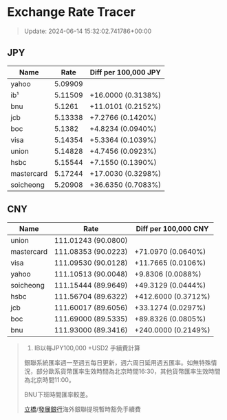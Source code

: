 # Exchange Rate Tracer

> Update: 2024-06-14 15:32:02.741786+00:00

## JPY

| Name       |    Rate | Diff per 100,000 JPY   |
|------------|---------|------------------------|
| yahoo      | 5.09909 |                        |
| ib¹        | 5.11509 | +16.0000 (0.3138%)     |
| bnu        | 5.1261  | +11.0101 (0.2152%)     |
| jcb        | 5.13338 | +7.2766 (0.1420%)      |
| boc        | 5.1382  | +4.8234 (0.0940%)      |
| visa       | 5.14354 | +5.3364 (0.1039%)      |
| union      | 5.14828 | +4.7456 (0.0923%)      |
| hsbc       | 5.15544 | +7.1550 (0.1390%)      |
| mastercard | 5.17244 | +17.0030 (0.3298%)     |
| soicheong  | 5.20908 | +36.6350 (0.7083%)     |

## CNY

| Name       | Rate                | Diff per 100,000 CNY   |
|------------|---------------------|------------------------|
| union      | 111.01243	(90.0800) |                        |
| mastercard | 111.08353	(90.0223) | +71.0970 (0.0640%)     |
| visa       | 111.09530	(90.0128) | +11.7665 (0.0106%)     |
| yahoo      | 111.10513	(90.0048) | +9.8306 (0.0088%)      |
| soicheong  | 111.15444	(89.9649) | +49.3129 (0.0444%)     |
| hsbc       | 111.56704	(89.6322) | +412.6000 (0.3712%)    |
| jcb        | 111.60017	(89.6056) | +33.1274 (0.0297%)     |
| boc        | 111.69000	(89.5335) | +89.8326 (0.0805%)     |
| bnu        | 111.93000	(89.3416) | +240.0000 (0.2149%)    |


> 1. IB以每JPY100,000 +USD2 手續費計算
>
> 銀聯系統匯率週一至週五每日更新，週六周日延用週五匯率。如無特殊情況，部分歐系貨幣匯率生效時間為北京時間16:30，其他貨幣匯率生效時間為北京時間11:00。
>
> BNU下班時間匯率較差。
>
> [立橋](https://www.wlbank.com.mo/uploads/ueditor/file/20181211/1544536513900230.pdf)/[發展銀行](https://www.mdb.com.mo/Service_Charges_20230728.pdf)海外銀聯提現暫時豁免手續費

